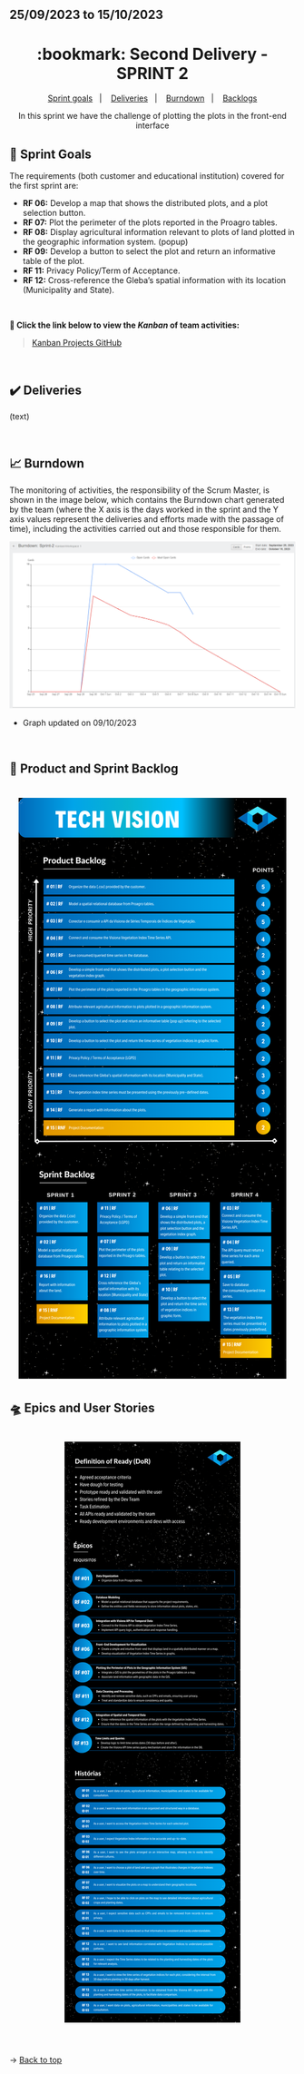 ## 25/09/2023 to 15/10/2023

<span id="top">

<h1 align="center">:bookmark: Second Delivery - SPRINT 2</h1>

<p align="center">
     <a href="#goals">Sprint goals</a> &nbsp |&nbsp &nbsp
     <a href="#deliveries">Deliveries</a> &nbsp |&nbsp &nbsp
     <a href="#burndown">Burndown</a> &nbsp |&nbsp &nbsp
     <a href="#crystal_ball-product-and-sprint-backlog">Backlogs</a>
</p>

<div align="center">
  In this sprint we have the challenge of plotting the plots in the front-end interface
</div>

<span id="goals">
    
## :dart: Sprint Goals
The requirements (both customer and educational institution) covered for the first sprint are:
- **RF 06:** Develop a map that shows the distributed plots, and a plot selection button.
- **RF 07:** Plot the perimeter of the plots reported in the Proagro tables.
- **RF 08:** Display agricultural information relevant to plots of land plotted in the geographic information system. (popup)
- **RF 09:** Develop a button to select the plot and return an informative table of the plot.
- **RF 11:** Privacy Policy/Term of Acceptance.
- **RF 12:** Cross-reference the Gleba’s spatial information with its location (Municipality and State).
    
<br>
 
**:link: Click the link below to view the *Kanban* of team activities:**
> [Kanban Projects GitHub](https://github.com/orgs/TechVisionn/projects/1)
  
<br>
    
<span id="deliveries">
  
## :heavy_check_mark: Deliveries

(text)

<br>
    
<span id="burndown">
    
## :chart_with_upwards_trend: Burndown

The monitoring of activities, the responsibility of the Scrum Master, is shown in the image below, which contains the Burndown chart generated by the team (where the X axis is the days worked in the sprint and the Y axis values represent the deliveries and efforts made with the passage of time), including the activities carried out and those responsible for them.
    
<div align="center">
    
![Burndown Chart](https://github.com/TechVisionn/tech-parent/blob/main/docs/Images/burndown%2009.10.png)
</div>

- Graph updated on 09/10/2023
  
<br>
  
## :crystal_ball: Product and Sprint Backlog

<h1 align="center"> <img src = "https://github.com/TechVisionn/tech-parent/blob/main/docs/Images/English%20Backlog.png" /></h1>

## :flying_saucer: Epics and User Stories

<h1 align="center"> <img src = "https://github.com/TechVisionn/tech-parent/blob/main/docs/Images/English%20Epic%20and%20Historys.png" /></h1>

<br>
  
→ [Back to top](#topo)
